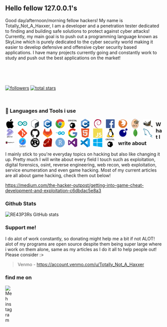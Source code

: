 ## Hello fellow 127.0.0.1's ##

Good day/afternoon/morning fellow hackers! My name is Totally_Not_A_Haxxer, I am a developer and a penetration tester dedicated to finding and building safe solutions to protect against cyber attacks! Currently, my main goal is to push out a programming language known as SkyLine which is purely dedicated to the cyber security world making it easier to develop defensive and offensive cyber security based applications. I have many projects currently going and constantly work to study and push out the best applications on the market! 

<br>
<br>
<br>

<p align="left">
      <a href="https://github.com/ArkAngeL43?tab=followers">
         <img alt="followers" title="Follow me on Github" src="https://custom-icon-badges.demolab.com/github/followers/ArkAngeL43?color=236ad3&labelColor=1155ba&style=for-the-badge&logo=person-add&label=Follow&logoColor=white"/></a>
      <a href="https://github.com/ArkAngeL43?tab=repositories&sort=stargazers">
         <img alt="total stars" title="Total stars on GitHub" src="https://custom-icon-badges.demolab.com/github/stars/ArkAngeL43?color=55960c&style=for-the-badge&labelColor=488207&logo=star"/></a>
   </p>
<br>

### 🧰 Languages and Tools i use

<img align="left" alt="Java" width="30px" style="padding-right:10px;" src="https://github.com/devicons/devicon/blob/v2.15.1/icons/apple/apple-original.svg"/>

<img align="left" alt="Java" width="30px" style="padding-right:10px;" src="https://github.com/devicons/devicon/blob/v2.15.1/icons/arduino/arduino-original.svg"/>

<img align="left" alt="Java" width="30px" style="padding-right:10px;" src="https://github.com/devicons/devicon/blob/v2.15.1/icons/bash/bash-original.svg"/>

<img align="left" alt="Java" width="30px" style="padding-right:10px;" src="https://github.com/devicons/devicon/blob/master/icons/c/c-original.svg"/>

<img align="left" alt="Java" width="30px" style="padding-right:10px;" src="https://github.com/devicons/devicon/blob/v2.15.1/icons/chrome/chrome-original.svg"/>

<img align="left" alt="Java" width="30px" style="padding-right:10px;" src="https://github.com/devicons/devicon/blob/v2.15.1/icons/crystal/crystal-original-wordmark.svg"/>

<img align="left" alt="Java" width="30px" style="padding-right:10px;" src="https://github.com/devicons/devicon/blob/v2.15.1/icons/cplusplus/cplusplus-original.svg"/>

<img align="left" alt="Java" width="30px" style="padding-right:10px;" src="https://github.com/devicons/devicon/blob/v2.15.1/icons/debian/debian-original.svg"/>

<img align="left" alt="Java" width="30px" style="padding-right:10px;" src="https://github.com/devicons/devicon/blob/v2.15.1/icons/facebook/facebook-original.svg"/>

<img align="left" alt="Java" width="30px" style="padding-right:10px;" src="https://github.com/devicons/devicon/blob/v2.15.1/icons/firefox/firefox-plain.svg"/>

<img align="left" alt="Java" width="30px" style="padding-right:10px;" src="https://github.com/devicons/devicon/blob/v2.15.1/icons/gcc/gcc-original.svg"/>

<img align="left" alt="Java" width="30px" style="padding-right:10px;" src="https://github.com/devicons/devicon/blob/v2.15.1/icons/gimp/gimp-original.svg"/>

<img align="left" alt="Java" width="30px" style="padding-right:10px;" src="https://github.com/devicons/devicon/blob/v2.15.1/icons/gentoo/gentoo-plain-wordmark.svg"/>

<img align="left" alt="Java" width="30px" style="padding-right:10px;" src="https://github.com/devicons/devicon/blob/v2.15.1/icons/git/git-original.svg"/>

<img align="left" alt="Java" width="30px" style="padding-right:10px;" src="https://github.com/devicons/devicon/blob/v2.15.1/icons/github/github-original.svg"/>

<img align="left" alt="Java" width="30px" style="padding-right:10px;" src="https://github.com/devicons/devicon/blob/v2.15.1/icons/gitlab/gitlab-original.svg"/>

<img align="left" alt="Java" width="30px" style="padding-right:10px;" src="https://github.com/devicons/devicon/blob/v2.15.1/icons/go/go-original-wordmark.svg"/>

<img align="left" alt="" width="30px" style="padding-right:10px;" src="https://github.com/devicons/devicon/blob/v2.15.1/icons/google/google-original.svg"/>

<img align="left" alt="" width="30px" style="padding-right:10px;" src="https://github.com/devicons/devicon/blob/v2.15.1/icons/html5/html5-original.svg"/>

<img align="left" alt="" width="30px" style="padding-right:10px;" src="https://github.com/devicons/devicon/blob/v2.15.1/icons/javascript/javascript-plain.svg"/>

<img align="left" alt="" width="30px" style="padding-right:10px;" src="https://github.com/devicons/devicon/blob/v2.15.1/icons/linux/linux-original.svg"/>

<img align="left" alt="" width="30px" style="padding-right:10px;" src="https://github.com/devicons/devicon/blob/v2.15.1/icons/lua/lua-original.svg"/>

<img align="left" alt="" width="30px" style="padding-right:10px;" src="https://github.com/devicons/devicon/blob/v2.15.1/icons/mongodb/mongodb-original.svg"/>

<img align="left" alt="" width="30px" style="padding-right:10px;" src="https://github.com/devicons/devicon/blob/v2.15.1/icons/mysql/mysql-original.svg"/>

<img align="left" alt="" width="30px" style="padding-right:10px;" src="https://github.com/devicons/devicon/blob/v2.15.1/icons/raspberrypi/raspberrypi-original-wordmark.svg"/>

<img align="left" alt="" width="30px" style="padding-right:10px;" src="https://github.com/devicons/devicon/blob/v2.15.1/icons/safari/safari-original-wordmark.svg"/>

<img align="left" alt="" width="30px" style="padding-right:10px;" src="https://github.com/devicons/devicon/blob/v2.15.1/icons/rust/rust-plain.svg"/>

<img align="left" alt="" width="30px" style="padding-right:10px;" src="https://github.com/devicons/devicon/blob/v2.15.1/icons/ruby/ruby-original.svg"/>

<img align="left" alt="" width="30px" style="padding-right:10px;" src="https://github.com/devicons/devicon/blob/v2.15.1/icons/rstudio/rstudio-plain.svg"/>

<img align="left" alt="" width="30px" style="padding-right:10px;" src="https://github.com/devicons/devicon/blob/v2.15.1/icons/visualstudio/visualstudio-plain.svg"/>

<img align="left" alt="" width="30px" style="padding-right:10px;" src="https://github.com/devicons/devicon/blob/v2.15.1/icons/vscode/vscode-original.svg"/>

<img align="left" alt="" width="30px" style="padding-right:10px;" src="https://github.com/devicons/devicon/blob/v2.15.1/icons/windows8/windows8-original.svg"/>

<img align="left" alt="" width="30px" style="padding-right:10px;" src="https://github.com/devicons/devicon/blob/v2.15.1/icons/crystal/crystal-original-wordmark.svg"/>

### What I write about ###

I mainly stick to you're everyday topics on hacking but also like changing it up. Pretty much I will write about every field I touch such as exploitation, digital forensics, osint, reverse engineering, web recon, web exploitation, service enumeration and even game hacking. Most of my current articles are all about game hacking, check them out below! 

https://medium.com/the-hacker-outpost/getting-into-game-cheat-development-and-exploitation-c6dbdac5e8a3


### Github Stats ###

![RE43P3Rs GitHub stats](https://github-readme-stats.vercel.app/api/?username=TotallyNotAHaxxer&show_icons=true&title_color=fff&icon_color=79ff97&text_color=9f9f9f&bg_color=151515)


### Support me! ### 

I do alot of work constantly, so donating might help me a bit if not ALOT! alot of my programs are open source despite them being super large where i work on them alone, same as my articles as I do it all to help people out! Please consider :> 

> Venmo  -  https://account.venmo.com/u/Totally_Not_A_Haxxer

### find me on ###

<a href="https://www.instagram.com/Totally_Not_A_Haxxer/">
  <img align="left" alt="Meh instagram" width="22px" src="git/insta.png" />
</a>
<a href="https://discord.gg/5WfgbMdfWp">

